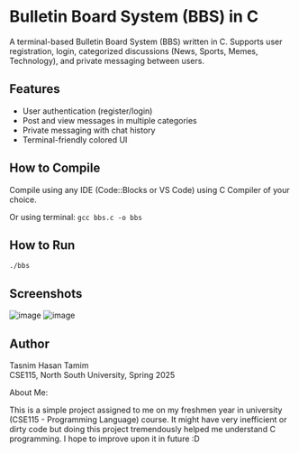# Bulletin Board System (BBS) in C

A terminal-based Bulletin Board System (BBS) written in C. Supports user registration, login, categorized discussions (News, Sports, Memes, Technology), and private messaging between users.


## Features

- User authentication (register/login)
- Post and view messages in multiple categories
- Private messaging with chat history
- Terminal-friendly colored UI

## How to Compile
Compile using any IDE (Code::Blocks or VS Code) using C Compiler of your choice.

Or using terminal:
``gcc bbs.c -o bbs``


## How to Run

``./bbs``

## Screenshots

![image](https://github.com/user-attachments/assets/7b7764c7-eebf-44bc-9a41-f28bad7b2ef0)
![image](https://github.com/user-attachments/assets/1a6680ed-13e3-49d0-b943-cce2cb28e5a9)


## Author

Tasnim Hasan Tamim  
CSE115, North South University, Spring 2025

About Me: 


This is a simple project assigned to me on my freshmen year in university (CSE115 - Programming Language) course. It might have very inefficient or dirty code but doing this project tremendously helped me understand C programming. I hope to improve upon it in future :D
